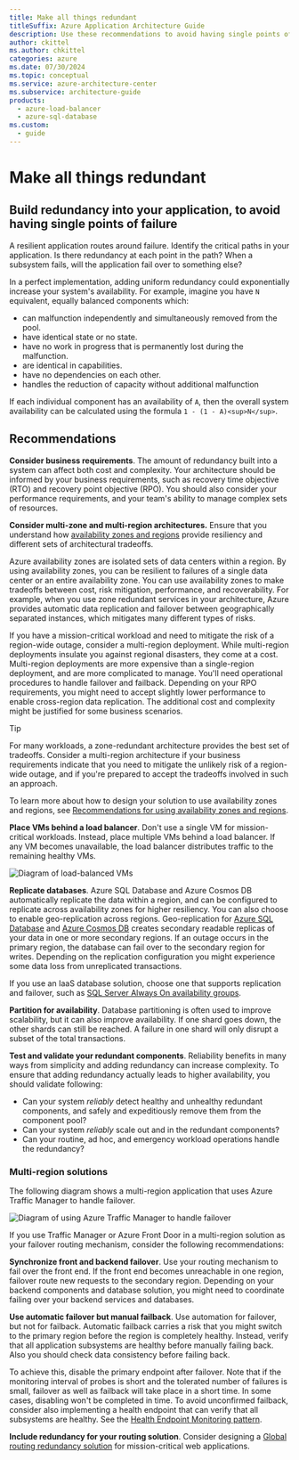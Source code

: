 ```yaml
---
title: Make all things redundant
titleSuffix: Azure Application Architecture Guide
description: Use these recommendations to avoid having single points of failure, by building redundancy into your application.
author: ckittel
ms.author: chkittel
categories: azure
ms.date: 07/30/2024
ms.topic: conceptual
ms.service: azure-architecture-center
ms.subservice: architecture-guide
products:
  - azure-load-balancer
  - azure-sql-database
ms.custom:
  - guide
---
```


# Make all things redundant

## Build redundancy into your application, to avoid having single points of failure

A resilient application routes around failure. Identify the critical paths in your application. Is there redundancy at each point in the path? When a subsystem fails, will the application fail over to something else?
 
In a perfect implementation, adding uniform redundancy could exponentially increase your system's availability. For example, imagine you have `N` equivalent, equally balanced components which:

- can malfunction independently and simultaneously removed from the pool.
- have identical state or no state.
- have no work in progress that is permanently lost during the malfunction.
- are identical in capabilities.
- have no dependencies on each other.
- handles the reduction of capacity without additional malfunction

If each individual component has an availability of `A`, then the overall system availability can be calculated using the formula `1 - (1 - A)<sup>N</sup>`.

## Recommendations

**Consider business requirements**. The amount of redundancy built into a system can affect both cost and complexity. Your architecture should be informed by your business requirements, such as recovery time objective (RTO) and recovery point objective (RPO). You should also consider your performance requirements, and your team's ability to manage complex sets of resources.

**Consider multi-zone and multi-region architectures.** Ensure that you understand how [availability zones and regions](/azure/reliability/availability-zones-overview) provide resiliency and different sets of architectural tradeoffs.

Azure availability zones are isolated sets of data centers within a region. By using availability zones, you can be resilient to failures of a single data center or an entire availability zone. You can use availability zones to make tradeoffs between cost, risk mitigation, performance, and recoverability. For example, when you use zone redundant services in your architecture, Azure provides automatic data replication and failover between geographically separated instances, which mitigates many different types of risks.

If you have a mission-critical workload and need to mitigate the risk of a region-wide outage, consider a multi-region deployment. While multi-region deployments insulate you against regional disasters, they come at a cost. Multi-region deployments are more expensive than a single-region deployment, and are more complicated to manage. You'll need operational procedures to handle failover and failback. Depending on your RPO requirements, you might need to accept slightly lower performance to enable cross-region data replication. The additional cost and complexity might be justified for some business scenarios.

> [!TIP]
> For many workloads, a zone-redundant architecture provides the best set of tradeoffs. Consider a multi-region architecture if your business requirements indicate that you need to mitigate the unlikely risk of a region-wide outage, and if you're prepared to accept the tradeoffs involved in such an approach.

To learn more about how to design your solution to use availability zones and regions, see [Recommendations for using availability zones and regions](/azure/well-architected/reliability/regions-availability-zones).

**Place VMs behind a load balancer**. Don't use a single VM for mission-critical workloads. Instead, place multiple VMs behind a load balancer. If any VM becomes unavailable, the load balancer distributes traffic to the remaining healthy VMs.

![Diagram of load-balanced VMs](./images/load-balancing.svg)

**Replicate databases**. Azure SQL Database and Azure Cosmos DB automatically replicate the data within a region, and can be configured to replicate across availability zones for higher resiliency. You can also choose to enable geo-replication across regions. Geo-replication for [Azure SQL Database][sql-geo-replication] and [Azure Cosmos DB][cosmos-db-geo-replication] creates secondary readable replicas of your data in one or more secondary regions. If an outage occurs in the primary region, the database can fail over to the secondary region for writes. Depending on the replication configuration you might experience some data loss from unreplicated transactions.

If you use an IaaS database solution, choose one that supports replication and failover, such as [SQL Server Always On availability groups][sql-always-on].

**Partition for availability**. Database partitioning is often used to improve scalability, but it can also improve availability. If one shard goes down, the other shards can still be reached. A failure in one shard will only disrupt a subset of the total transactions.

**Test and validate your redundant components**. Reliability benefits in many ways from simplicity and adding redundancy can increase complexity. To ensure that adding redundancy actually leads to higher availability, you should validate following:

- Can your system *reliably* detect healthy and unhealthy redundant components, and safely and expeditiously remove them from the component pool?
- Can your system *reliably* scale out and in the redundant components?
- Can your routine, ad hoc, and emergency workload operations handle the redundancy?

### Multi-region solutions

The following diagram shows a multi-region application that uses Azure Traffic Manager to handle failover.

![Diagram of using Azure Traffic Manager to handle failover](./images/failover.svg)

If you use Traffic Manager or Azure Front Door in a multi-region solution as your failover routing mechanism, consider the following recommendations:

**Synchronize front and backend failover**. Use your routing mechanism to fail over the front end. If the front end becomes unreachable in one region, failover route new requests to the secondary region. Depending on your backend components and database solution, you might need to coordinate failing over your backend services and databases.

**Use automatic failover but manual failback**. Use automation for failover, but not for failback. Automatic failback carries a risk that you might switch to the primary region before the region is completely healthy. Instead, verify that all application subsystems are healthy before manually failing back. Also you should check data consistency before failing back.

To achieve this, disable the primary endpoint after failover. Note that if the monitoring interval of probes is short and the tolerated number of failures is small, failover as well as failback will take place in a short time. In some cases, disabling won't be completed in time. To avoid unconfirmed failback, consider also implementing a health endpoint that can verify that all subsystems are healthy. See the [Health Endpoint Monitoring pattern].

**Include redundancy for your routing solution**. Consider designing a [Global routing redundancy solution](../networking/global-web-applications/overview.md) for mission-critical web applications.

<!-- links -->

[cosmos-db-geo-replication]: /azure/cosmos-db/distribute-data-globally
[sql-always-on]: /sql/database-engine/availability-groups/windows/always-on-availability-groups-sql-server?view=sql-server-ver15&preserve-view=true
[sql-geo-replication]: /azure/sql-database/sql-database-geo-replication-overview
[Health Endpoint Monitoring pattern]: ../../patterns/health-endpoint-monitoring.yml
